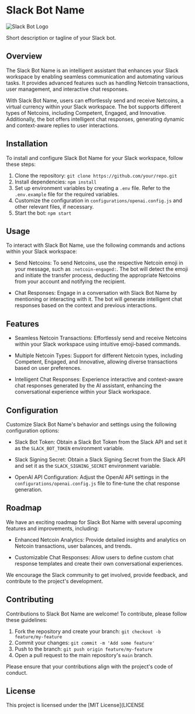 # Slack Bot Name

![Slack Bot Logo](path/to/logo.png)

Short description or tagline of your Slack bot.

## Overview

The Slack Bot Name is an intelligent assistant that enhances your Slack workspace by enabling seamless communication and automating various tasks. It provides advanced features such as handling Netcoin transactions, user management, and interactive chat responses.

With Slack Bot Name, users can effortlessly send and receive Netcoins, a virtual currency within your Slack workspace. The bot supports different types of Netcoins, including Competent, Engaged, and Innovative. Additionally, the bot offers intelligent chat responses, generating dynamic and context-aware replies to user interactions.

## Installation

To install and configure Slack Bot Name for your Slack workspace, follow these steps:

1. Clone the repository: `git clone https://github.com/your/repo.git`
2. Install dependencies: `npm install`
3. Set up environment variables by creating a `.env` file. Refer to the `.env.example` file for the required variables.
4. Customize the configuration in `configurations/openai.config.js` and other relevant files, if necessary.
5. Start the bot: `npm start`

## Usage

To interact with Slack Bot Name, use the following commands and actions within your Slack workspace:

- Send Netcoins: To send Netcoins, use the respective Netcoin emoji in your message, such as `:netcoin-engaged:`. The bot will detect the emoji and initiate the transfer process, deducting the appropriate Netcoins from your account and notifying the recipient.

- Chat Responses: Engage in a conversation with Slack Bot Name by mentioning or interacting with it. The bot will generate intelligent chat responses based on the context and previous interactions.

## Features

- Seamless Netcoin Transactions: Effortlessly send and receive Netcoins within your Slack workspace using intuitive emoji-based commands.

- Multiple Netcoin Types: Support for different Netcoin types, including Competent, Engaged, and Innovative, allowing diverse transactions based on user preferences.

- Intelligent Chat Responses: Experience interactive and context-aware chat responses generated by the AI assistant, enhancing the conversational experience within your Slack workspace.

## Configuration

Customize Slack Bot Name's behavior and settings using the following configuration options:

- Slack Bot Token: Obtain a Slack Bot Token from the Slack API and set it as the `SLACK_BOT_TOKEN` environment variable.

- Slack Signing Secret: Obtain a Slack Signing Secret from the Slack API and set it as the `SLACK_SIGNING_SECRET` environment variable.

- OpenAI API Configuration: Adjust the OpenAI API settings in the `configurations/openai.config.js` file to fine-tune the chat response generation.

## Roadmap

We have an exciting roadmap for Slack Bot Name with several upcoming features and improvements, including:

- Enhanced Netcoin Analytics: Provide detailed insights and analytics on Netcoin transactions, user balances, and trends.

- Customizable Chat Responses: Allow users to define custom chat response templates and create their own conversational experiences.

We encourage the Slack community to get involved, provide feedback, and contribute to the project's development.

## Contributing

Contributions to Slack Bot Name are welcome! To contribute, please follow these guidelines:

1. Fork the repository and create your branch: `git checkout -b feature/my-feature`
2. Commit your changes: `git commit -m 'Add some feature'`
3. Push to the branch: `git push origin feature/my-feature`
4. Open a pull request to the main repository's `main` branch.

Please ensure that your contributions align with the project's code of conduct.

## License

This project is licensed under the [MIT License](LICENSE
